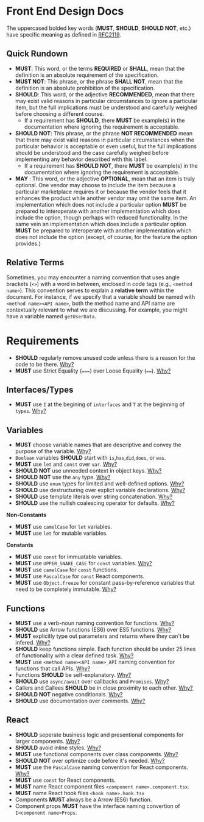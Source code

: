 # Front End Design Docs

The uppercased bolded key words (**MUST**, **SHOULD**, **SHOULD NOT**, etc.) have specific meaning as defined in [RFC2119](https://www.rfc-editor.org/rfc/rfc2119.html).

## Quick Rundown
- **MUST**: This word, or the terms **REQUIRED** or **SHALL**, mean that the
   definition is an absolute requirement of the specification.
- **MUST NOT**: This phrase, or the phrase **SHALL NOT**, mean that the
   definition is an absolute prohibition of the specification.
- **SHOULD**: This word, or the adjective **RECOMMENDED**, mean that there
   may exist valid reasons in particular circumstances to ignore a
   particular item, but the full implications must be understood and
   carefully weighed before choosing a different course. 
   - If a requirement has **SHOULD**, there **MUST** be example(s) in the documentation where ignoring the requirement is acceptable.
- **SHOULD NOT**: This phrase, or the phrase **NOT RECOMMENDED** mean that
   there may exist valid reasons in particular circumstances when the
   particular behavior is acceptable or even useful, but the full
   implications should be understood and the case carefully weighed
   before implementing any behavior described with this label. 
   - If a requirement has **SHOULD NOT**, there **MUST** be example(s) in the documentation where ignoring the requirement is acceptable.
-  **MAY** : This word, or the adjective **OPTIONAL**, mean that an item is
   truly optional.  One vendor may choose to include the item because a
   particular marketplace requires it or because the vendor feels that
   it enhances the product while another vendor may omit the same item.
   An implementation which does not include a particular option **MUST** be
   prepared to interoperate with another implementation which does
   include the option, though perhaps with reduced functionality. In the
   same vein an implementation which does include a particular option
   **MUST** be prepared to interoperate with another implementation which
   does not include the option (except, of course, for the feature the
   option provides.)

## Relative Terms
Sometimes, you may encounter a naming convention that uses angle brackets (`<>`) with a word in between, enclosed in code tags (e.g., `<method name>`). This convention serves to explain a **relative term** within the document. For instance, if we specify that a variable should be named with `<method name><API name>`, both the method name and API name are contextually relevant to what we are discussing. For example, you might have a variable named `getUserData`.

# Requirements
* **SHOULD** regularly remove unused code unless there is a reason for the code to be there. [Why?](./Javascript/Unused-Code.md)
* **MUST** use Strict Equality (`===`) over Loose Equality (`==`). [Why?](./Javascript/Strict-Equals.md)
## Interfaces/Types
  * **MUST** use `I` at the begining of `interfaces` and `T` at the beginning of `types`. [Why?](./Javascript/Interfaces/Interface-Naming.md)
## Variables
  * **MUST** choose variable names that are descriptive and convey the purpose of the variable. [Why?](./Javascript/Variables/Descriptive-Names.md)
  * `Boolean` variables **SHOULD** start with `is`,`has`,`did`,`does`, or `was`.
  * **MUST** use `let` and `const` over `var`. [Why?](./Javascript/Let-Over-Var.md)
  * **SHOULD NOT** use unneeded context in object keys. [Why?](./Javascript/Variables/Unneeded-Context-Object-Names.md)
  * **SHOULD** **NOT** use the `any` type. [Why?](./Javascript/Any-TS.md)
  * **SHOULD** use `enum` types for limited and well-defined options. [Why?](./Javascript/Enums.md)
  * **SHOULD** use destructuring over explict variable declarations. [Why?](./Javascript/Variables/Destructoring.md)
  * **SHOULD** use template literals over string concatenation. [Why?](./Javascript/Variables/Template-Literals.md)
  * **SHOULD** use the nullish coalescing operator for defaults. [Why?](./Javascript/Variables/Nullish.md)

  **Non-Constants**
  * **MUST** use `camelCase` for `let` variables.
  * **MUST** use `let` for mutable variables.

  **Constants**
  * **MUST** use `const` for immuatable variables.
  * **MUST** use `UPPER_SNAKE_CASE` for `const` variables. [Why?](./Javascript/Constants/Upper-Snake-Case.md)
  * **MUST** use `camelCase` for `const` functions.
  * **MUST** use `PascalCase` for `const` React components.
  * **MUST** use `Object.freeze` for constant pass-by-reference variables that need to be completely immutable. [Why?](./Javascript/Constants/Freezing.md)

## Functions
  * **MUST** use a verb-noun naming convention for functions. [Why?](./Javascript/Functions/Noun-Verb.md)
  * **SHOULD** use Arrow functions (ES6) over ES5 functions. [Why?](./Javascript/Functions/Arrow-Functions.md)
  * **MUST** explicitly type out parameters and returns where they can't be infered. [Why?](./Javascript/Functions/Explict-Parameter-Types.md)
  * **SHOULD** keep functions simple. Each function should be under 25 lines of functionality with a clear defined task. [Why?](./Javascript/Functions/Simple-Functions.md)
  * **MUST** use `<method name><API name>_API` naming convention for functions that call APIs. [Why?](./Javascript/Functions/API-Function-Naming.md)
  * Functions **SHOULD** be self-explanatory. [Why?](./Javascript/Functions/Self-Explain.md)
  * **SHOULD** use `async/await` over callbacks and `Promises`. [Why?](./Javascript/Functions/Prefer-Async.md)
  * Callers and Callees **SHOULD** be in close proximity to each other. [Why?](./Javascript/Functions/Proximity.md)
  * **SHOULD NOT** negative conditionals. [Why?](./Javascript/Functions/Negative-Conditionals.md)
  * **SHOULD** use documentation over comments. [Why?](./Javascript/Functions/Documentation.md)

  ## React
  * **SHOULD** seperate business logic and presentional components for larger components. [Why?](./Javascript/React/MVC.md)
  * **SHOULD** avoid inline styles. [Why?](./Javascript/React/Inline-Styles.md)
  * **MUST** use functional components over class components. [Why?](./Javascript/React/Functional-Components.md)
  * **SHOULD NOT** over optimize code before it's needed. [Why?](./Javascript/React/Premature-Optimization.md)
  * **MUST** use the `PascalCase` naming convention for React components. [Why?](./Javascript/React/Pascal-Case.md)
  * **MUST** use `const` for React components.
  * **MUST** name React component files `<component name>.component.tsx`.
  * **MUST** name React hook files `<hook name>.hook.tsx`
  * Components **MUST** always be a Arrow (ES6) function.
  * Component props **MUST** have the interface naming convertion of `I<component name>Props`.

